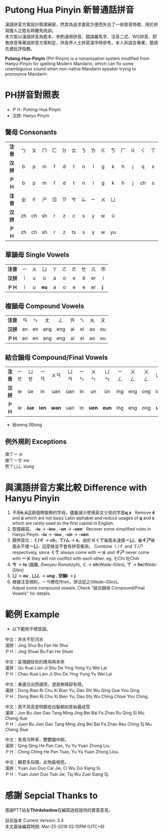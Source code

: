 # Putong Hua Pinyin 新普通話拼音
漢語拼音方案設計簡潔縝密，然其為追求書寫方便而失去了一些發音特徵，用於拼寫國人之姓名時難免訛誤。  
本方案以漢語拼音為藍本，參酌通用拼音、國語羅馬字、注音二式、WG拼音、耶魯拼音等華語拼音方案制定，供各界人士拼寫漢字時參考。本人非語言專業，懇請先進批評指教。  
  
**Putong-Hua-Pinyin** (PH-Pinyin) is a romanization system modified from Hanyu-Pinyin for spelling Modern Mandarin, which can fix some unambiguous sound when non-native Mandarin speaker trying to pronounce Mandarin.

# PH拼音對照表   
* ＰＨ: Putong-Hua Pinyin  
* 汉拼: Hanyu Pinyin

## 聲母 Consonants
| | | | | | | | | | | | | | | |
|:----:|:----:|:----:|:----:|:----:|:----:|:----:|:----:|:----:|:----:|:----:|:----:|:----:|:----:|:----:|
|**注音**|ㄅ|ㄆ|ㄇ|ㄈ|ㄉ|ㄊ|ㄋ|ㄌ|ㄍ|ㄎ|ㄏ|ㄐ|ㄑ|ㄒ
|**汉拼**|b|p|m|f|d|t|n|l|g|k|h|j|q|x
|**ＰＨ**|b|p|m|f|d|t|n|l|g|k|h|j|ch|s
|**注音**|ㄓ|ㄔ|ㄕ|ㄖ|ㄗ|ㄘ|ㄙ|ㄧ|ㄨ|ㄩ
|**汉拼**|zh|ch|sh|r|z|c|s|y|w|ü
|**ＰＨ**|zh|ch|sh|r|z|ts|s|y|w|yu

## 單韻母 Single Vowels
| | | | | | | | | | |
|:----:|:----:|:----:|:----:|:----:|:----:|:----:|:----:|:----:|:----:|
|**注音**|ㄧ|ㄨ|ㄩ|ㄚ|ㄛ|ㄜ|ㄝ|ㄦ|ㄭ
|**汉拼**|i|u|ü|a|o|e|ê|er|i
|**ＰＨ**|i|u|**eu**|a|o|e|e|er|**j** 

## 複韻母 Compound Vowels
| | | | | | | | | |
|:----:|:----:|:----:|:----:|:----:|:----:|:----:|:----:|:----:|
|**注音**|ㄢ|ㄣ|ㄤ|ㄥ|ㄞ|ㄟ|ㄠ|ㄡ|
|**汉拼**|an|en|ang|eng|ai|ei|ao|ou
|**ＰＨ**|an|en|ang|eng|ai|ei|ao|ou

## 結合韻母 Compound/Final Vowels
| | | | | | | | | | | | | |
|:----:|:----:|:----:|:----:|:----:|:----:|:----:|:----:|:----:|:----:|:----:| :----:| :----:|
|**注音**|ㄧㄝ|ㄩㄝ|ㄧㄢ|ㄨㄢ|ㄩㄢ|ㄧㄣ|ㄨㄣ|ㄩㄣ|ㄧㄥ|ㄨㄥ|ㄨㄥ|ㄩㄥ
|**汉拼**|ie|üe|in|uan|üan|in|un|ün|ing|eng|ong|iong
|**ＰＨ**|ie|**iue**|**ien**|**wan**|uan|in|**uen**|**eun**|ing|eng|ong|**ung**
* 翁weng 同tong

## 例外規則 Exceptions
席ㄒㄧ xi  
謝ㄒㄧㄝ  xie  
熊ㄒㄩㄥ  siung

# 與漢語拼音方案比較 Difference with Hanyu Pinyin
1. 不用**ê,ü**這兩個帶裝飾的字母，儘量減少使用英文少見的字首**q**,**x**  
Remove **ê** and **ü** which are not basic Latin alphabet and reduce usages of **q** and **x** which are rarely used as the first capital in English.
2. 恢復縮寫。 **-iu** → **-iou** , **-un** → **-uen**  
Recover some simplified rules in Hanyu Pinyin. **-iu** → **-iou** , **-un** → **-uen** 
3. 歸併音位：**ㄑ/ㄔ** → **ch**，**ㄒ/ㄙ** → **s**。由於**ㄐㄑㄒ**後面永遠接**ㄧㄩ**，**ㄓㄔㄕ**後面永不接**ㄧㄩ**，這麼做並不會有拼音衝突。 
Combine ㄑ/ㄔ and ㄒ/ㄕ respectively, since **ㄑㄒ** always come with **ーㄨ** and **ㄔㄕ** never come with **ーㄨ** they will not conflict with each other. eg. 七Chi 吃Chih
4. **ㄘ** → **ts** (國羅, _Gwoyeu Romatzyh_), **ㄑ** → **ch**(_Wade-Giles_), **ㄒ** → **hs**(_Wade-Giles_)  
5. **ㄩ** → **eu** , **ㄩㄥ** → **ung** , **空韻i** → **j** 
6. 根據注音規則，ㄧㄢ應唸作ien，拼法從之(_Wade-Giles_)。  
Adjust some compound vowels. Check "結合韻母 Compound/Final Vowels" for details.

# 範例 Example
* 以下範例不標音調。

中文：井水不犯河水  
漢拼：Jing Shui Bu Fan He Shui  
ＰＨ：Jing Shuei Bu Fan He Shuei  
  
中文：區塊鏈技術的應用與未來  
漢拼：Qu Kuai Lian Ji Shu De Ying Yong Yu Wei Lai  
ＰＨ：Cheu Kuai Lien Ji Shu De Ying Yung Yu Wei Lai  
  
中文：東邊日出西邊雨，道是無晴卻有晴。  
漢拼：Dong Bian Ri Chu Xi Bian Yu, Dao Shi Wu Qing Que You Qing.  
ＰＨ：Dong Bien Rj Chu Xi Bien Yu, Dao Shj Wu Ching Chiue You Ching.  
 
中文：君不見高堂明鏡悲白髮朝如青絲暮成雪  
漢拼：Jun Bu Jian Gao Tang Ming Jing Bei Bai Fa Zhao Ru Qing Si Mu Cheng Xue   
ＰＨ：Juen Bu Jien Gao Tang Ming Jing Bei Bai Fa Zhao Reu Ching Sj Mu Cheng Siue

中文：青青河畔草，鬱鬱園中柳。  
漢拼：Qing Qing He Pan Cao, Yu Yu Yuan Zhong Liu.  
ＰＨ：Ching Ching He Pan Tsao, Yu Yu Yuan Zhong Liou.  
  
中文：願君多採擷，此物最相思。  
漢拼：Yuan Jun Duo Cai Jie, Ci Wu Zui Xiang Si.  
ＰＨ：Yuan Juen Duo Tsai Jie, Tsj Wu Zuei Siang Sj.

# 感謝 Sepcial Thanks to
感謝PTT站友**Thirdshadow**在編寫過程提供的寶貴意見。  
  
目前版本 Current Version: 3.4  
本文最後編寫時間: Mar-25-2018 02:15PM (UTC+8)
